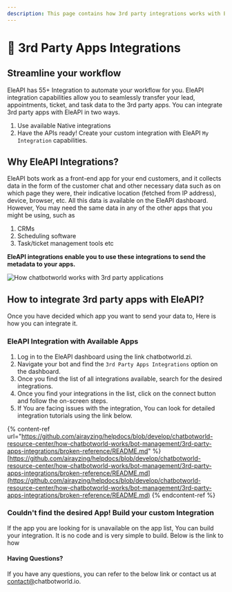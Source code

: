 ```yaml
---
description: This page contains how 3rd party integrations works with EleAPI.
---
```


# 📖 3rd Party Apps Integrations

## Streamline your workflow

EleAPI has 55+ Integration to automate your workflow for you. EleAPI integration capabilities allow you to seamlessly transfer your lead, appointments, ticket, and task data to the 3rd party apps. You can integrate 3rd party apps with EleAPI in two ways.

1. Use available Native integrations
2. Have the APIs ready! Create your custom integration with EleAPI `My Integration` capabilities.

## Why EleAPI Integrations?

EleAPI bots work as a front-end app for your end customers, and it collects data in the form of the customer chat and other necessary data such as on which page they were, their indicative location (fetched from IP address), device, browser, etc. All this data is available on the EleAPI dashboard. However, You may need the same data in any of the other apps that you might be using, such as

1. CRMs
2. Scheduling software
3. Task/ticket management tools etc

**EleAPI integrations enable you to use these integrations to send the metadata to your apps.**

![How chatbotworld works with 3rd party applications](https://github.com/aichatbotworld/GitBook-Sync/blob/aman-help-changes/.gitbook/assets/file.drawing%20\(1\).svg)

## How to integrate 3rd party apps with EleAPI?

Once you have decided which app you want to send your data to, Here is how you can integrate it.

### EleAPI Integration with Available Apps

1. Log in to the EleAPI dashboard using the link chatbotworld.zi.
2. Navigate your bot and find the `3rd Party Apps Integrations` option on the dashboard.
3. Once you find the list of all integrations available, search for the desired integrations.
4. Once you find your integrations in the list, click on the connect button and follow the on-screen steps.
5. If You are facing issues with the integration, You can look for detailed integration tutorials using the link below.

{% content-ref url="https://github.com/airayzing/helpdocs/blob/develop/chatbotworld-resource-center/how-chatbotworld-works/bot-management/3rd-party-apps-integrations/broken-reference/README.md" %}
[https://github.com/airayzing/helpdocs/blob/develop/chatbotworld-resource-center/how-chatbotworld-works/bot-management/3rd-party-apps-integrations/broken-reference/README.md](https://github.com/airayzing/helpdocs/blob/develop/chatbotworld-resource-center/how-chatbotworld-works/bot-management/3rd-party-apps-integrations/broken-reference/README.md)
{% endcontent-ref %}

### Couldn't find the desired App! Build your custom Integration

If the app you are looking for is unavailable on the app list, You can build your integration. It is no code and is very simple to build. Below is the link to how

#### Having Questions?

If you have any questions, you can refer to the below link or contact us at [contact@](mailto:enquiries@chatbotworld.io)chatbotworld.io.
